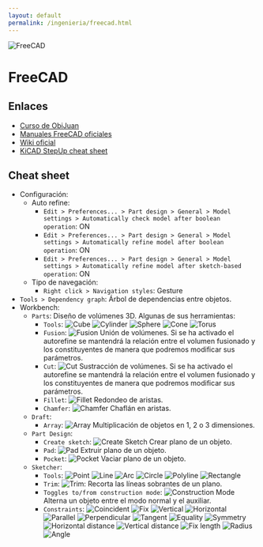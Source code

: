 ```yaml
---
layout: default
permalink: /ingenieria/freecad.html
---
```

![FreeCAD](/images/pages/freecad_logo.svg)

# FreeCAD

## Enlaces

* [Curso de ObiJuan](http://www.iearobotics.com/wiki/index.php?title=Dise%C3%B1o_de_piezas_con_Freecad)
* [Manuales FreeCAD oficiales](https://www.freecadweb.org/manual/)
* [Wiki oficial](https://wiki.freecadweb.org/Main_Page/es)
* [KiCAD StepUp cheat sheet](https://github.com/easyw/kicadStepUpMod/raw/master/demo/kicadStepUp-cheat-sheet.pdf)

## Cheat sheet

* Configuración:
    * Auto refine:
        * `Edit > Preferences... > Part design > General > Model settings > Automatically check model after boolean operation`: ON
        * `Edit > Preferences... > Part design > General > Model settings > Automatically refine model after boolean operation`: ON
        * `Edit > Preferences... > Part design > General > Model settings > Automatically refine model after sketch-based operation`: ON
    * Tipo de navegación:
        * `Right click > Navigation styles`: Gesture
* `Tools > Dependency graph`: Árbol de dependencias entre objetos.
* Workbench:
    * `Parts`: Diseño de volúmenes 3D. Algunas de sus herramientas:
        * `Tools`: ![Cube](/images/pages/freecad_cube.png) ![Cylinder](/images/pages/freecad_cylinder.png) ![Sphere](/images/pages/freecad_sphere.png) ![Cone](/images/pages/freecad_cone.png) ![Torus](/images/pages/freecad_torus.png)
        * `Fusion`: ![Fusion](/images/pages/freecad_fusion.png) Unión de volúmenes. Si se ha activado el autorefine se mantendrá la relación entre el volumen fusionado y los constituyentes de manera que podremos modificar sus parámetros.
        * `Cut`: ![Cut](/images/pages/freecad_cut.png) Sustracción de volúmenes. Si se ha activado el autorefine se mantendrá la relación entre el volumen fusionado y los constituyentes de manera que podremos modificar sus parámetros.
        * `Fillet`: ![Fillet](/images/pages/freecad_fillet.png) Redondeo de aristas.
        * `Chamfer`: ![Chamfer](/images/pages/freecad_chamfer.png) Chaflán en aristas.
    * `Draft`:
        * `Array`: ![Array](/images/pages/freecad_array.png) Multiplicación de objetos en 1, 2 o 3 dimensiones.
    * `Part Design`:
        * `Create sketch`: ![Create Sketch](/images/pages/freecad_create_sketch.png) Crear plano de un objeto.
        * `Pad`: ![Pad](/images/pages/freecad_pad.png) Extruir plano de un objeto.
        * `Pocket`: ![Pocket](/images/pages/freecad_pocket.png) Vaciar plano de un objeto.
    * `Sketcher`:
        * `Tools`: ![Point](/images/pages/freecad_sketcher_point.png) ![Line](/images/pages/freecad_sketcher_line.png) ![Arc](/images/pages/freecad_sketcher_arc.png) ![Circle](/images/pages/freecad_sketcher_circle.png) ![Polyline](/images/pages/freecad_sketcher_polyline.png) ![Rectangle](/images/pages/freecad_sketcher_rectangle.png)
        * `Trim`: ![Trim](/images/pages/freecad_sketcher_trim.png): Recorta las líneas sobrantes de un plano.
        * `Toggles to/from construction mode`: ![Construction Mode](/images/pages/freecad_construction_mode.png) Alterna un objeto entre el modo normal y el auxiliar.
        * `Constraints`: ![Coincident](/images/pages/freecad_constraint_coincident.png) ![Fix](/images/pages/freecad_constraint_fix.png) ![Vertical](/images/pages/freecad_constraint_vertical.png) ![Horizontal](/images/pages/freecad_constraint_horizontal.png) ![Parallel](/images/pages/freecad_constraint_parallel.png) ![Perpendicular](/images/pages/freecad_constraint_perpendicular.png) ![Tangent](/images/pages/freecad_constraint_tangent.png) ![Equality](/images/pages/freecad_constraint_equality.png) ![Symmetry](/images/pages/freecad_constraint_symmetry.png) ![Horizontal distance](/images/pages/freecad_constraint_horizontal_distance.png) ![Vertical distance](/images/pages/freecad_constraint_vertical_distance.png) ![Fix length](/images/pages/freecad_constraint_fix_length.png) ![Radius](/images/pages/freecad_constraint_radius.png) ![Angle](/images/pages/freecad_constraint_angle.png)
